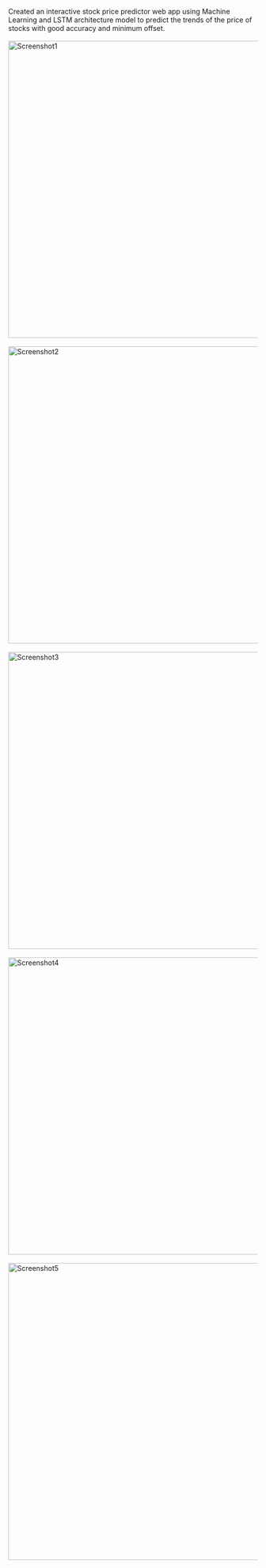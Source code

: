 Created an interactive stock price predictor web app using Machine Learning and LSTM architecture model to predict
the trends of the price of stocks with good accuracy and minimum offset.
<br><br>
<img alt="Screenshot1" src="https://user-images.githubusercontent.com/92912770/210074927-8e65e645-5645-42fe-8f6f-a2005840a2be.png" width="600">
<br><br>
<img alt="Screenshot2" src="https://user-images.githubusercontent.com/92912770/210074933-f12ff691-59b9-4741-81c5-e443476f9935.png" width="600">
<br><br>
<img alt="Screenshot3" src="https://user-images.githubusercontent.com/92912770/210074936-57f4f0e8-c95b-4575-bca3-52cb9acd8648.png" width="600">
<br><br>
<img alt="Screenshot4" src="https://user-images.githubusercontent.com/92912770/210074938-f4ffa316-3e62-41de-b295-ee2d272f6632.png" width="600">
<br><br>
<img alt="Screenshot5" src="https://user-images.githubusercontent.com/92912770/210074924-3bfa705f-3613-47cf-a5e5-5a25212f05c3.png" width="600">

